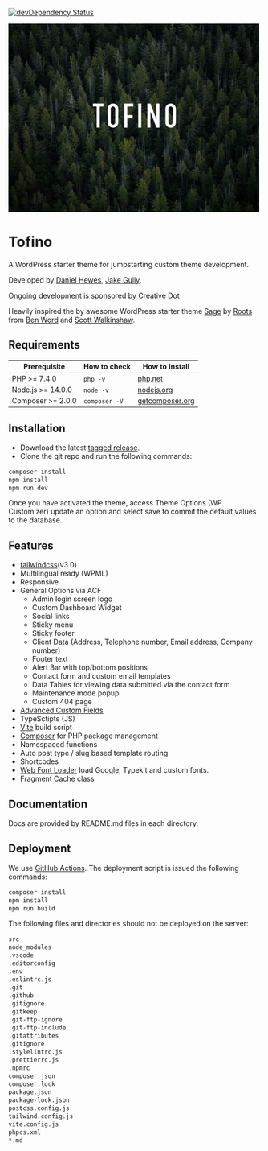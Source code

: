 [![devDependency Status](https://david-dm.org/creativedotdesign/tofino/dev-status.svg)](https://david-dm.org/creativedotdesign/tofino#info=devDependencies)

<img src="https://raw.githubusercontent.com/creativedotdesign/tofino/master/screenshot.png" alt="Tofino" width="500">

# Tofino

A WordPress starter theme for jumpstarting custom theme development.

Developed by [Daniel Hewes](https://github.com/danimalweb), [Jake Gully](https://github.com/mrchimp).

Ongoing development is sponsored by [Creative Dot](https://creativdotdesign.com)

Heavily inspired the by awesome WordPress starter theme [Sage](https://github.com/roots/sage) by [Roots](https://github.com/roots) from [Ben Word](https://github.com/retlehs) and [Scott Walkinshaw](https://github.com/swalkinshaw).

## Requirements
| Prerequisite       | How to check  | How to install                                  |
| ------------------ | ------------- | ----------------------------------------------- |
| PHP >= 7.4.0       | `php -v`      | [php.net](http://php.net/manual/en/install.php) |
| Node.js >= 14.0.0  | `node -v`     | [nodejs.org](http://nodejs.org/)                |
| Composer >= 2.0.0  | `composer -V` | [getcomposer.org](http://getcomposer.org)       |

## Installation

- Download the latest [tagged release](https://github.com/creativedotdesign/tofino/releases).
- Clone the git repo and run the following commands:

```
composer install
npm install
npm run dev
```

Once you have activated the theme, access Theme Options (WP Customizer) update an option and select save to commit the default values to the database.

## Features

- [tailwindcss](http://tailwindcss.com/)(v3.0)
- Multilingual ready (WPML)
- Responsive
- General Options via ACF
  - Admin login screen logo
  - Custom Dashboard Widget
  - Social links
  - Sticky menu
  - Sticky footer
  - Client Data (Address, Telephone number, Email address, Company number)
  - Footer text
  - Alert Bar with top/bottom positions
  - Contact form and custom email templates
  - Data Tables for viewing data submitted via the contact form
  - Maintenance mode popup
  - Custom 404 page
- [Advanced Custom Fields](https://www.advancedcustomfields.com/resources/getting-started/)
- TypeSctipts (JS)
- [Vite](https://vitejs.dev/guide/) build script
- [Composer](https://getcomposer.org/) for PHP package management
- Namespaced functions
- Auto post type / slug based template routing
- Shortcodes
- [Web Font Loader](https://github.com/typekit/webfontloader) load Google, Typekit and custom fonts.
- Fragment Cache class

## Documentation

Docs are provided by README.md files in each directory.

## Deployment

We use [GitHub Actions](https://github.com/features/actions). The deployment script is issued the following commands:

```
composer install
npm install
npm run build
```

The following files and directories should not be deployed on the server:

```
src
node_modules
.vscode
.editorconfig
.env
.eslintrc.js
.git
.github
.gitignore
.gitkeep
.git-ftp-ignore
.git-ftp-include
.gitattributes
.gitignore
.stylelintrc.js
.prettierrc.js
.npmrc
composer.json
composer.lock
package.json
package-lock.json
postcss.config.js
tailwind.config.js
vite.config.js
phpcs.xml
*.md
```
